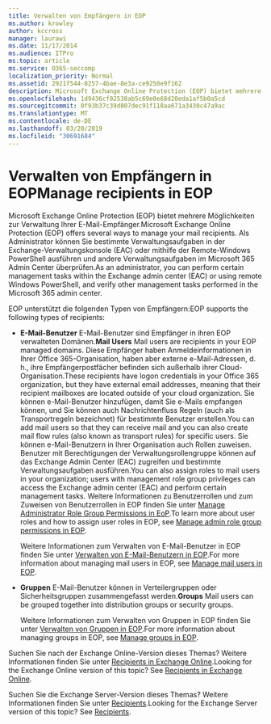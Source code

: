 ```yaml
---
title: Verwalten von Empfängern in EOP
ms.author: krowley
author: kccross
manager: laurawi
ms.date: 11/17/2014
ms.audience: ITPro
ms.topic: article
ms.service: O365-seccomp
localization_priority: Normal
ms.assetid: 2921f544-8257-4bae-8e3a-ce9250e9f162
description: Microsoft Exchange Online Protection (EOP) bietet mehrere Möglichkeiten zur Verwaltung Ihrer E-Mail-Empfänger. Als Administrator können Sie bestimmte Verwaltungsaufgaben in der Exchange-Verwaltungskonsole (EAC) oder mithilfe der Remote-Windows PowerShell ausführen und andere Verwaltungsaufgaben im Microsoft 365 Admin Center überprüfen.
ms.openlocfilehash: 1d9436cf02538ab5c69e0e68d20eda1af5b0a5cd
ms.sourcegitcommit: 0f93b37c39d807dec91f118aa671a3430c47a9ac
ms.translationtype: MT
ms.contentlocale: de-DE
ms.lasthandoff: 03/20/2019
ms.locfileid: "30691684"
---
```

# <a name="manage-recipients-in-eop"></a><span data-ttu-id="4115a-104">Verwalten von Empfängern in EOP</span><span class="sxs-lookup"><span data-stu-id="4115a-104">Manage recipients in EOP</span></span>

<span data-ttu-id="4115a-105">Microsoft Exchange Online Protection (EOP) bietet mehrere Möglichkeiten zur Verwaltung Ihrer E-Mail-Empfänger.</span><span class="sxs-lookup"><span data-stu-id="4115a-105">Microsoft Exchange Online Protection (EOP) offers several ways to manage your mail recipients.</span></span> <span data-ttu-id="4115a-106">Als Administrator können Sie bestimmte Verwaltungsaufgaben in der Exchange-Verwaltungskonsole (EAC) oder mithilfe der Remote-Windows PowerShell ausführen und andere Verwaltungsaufgaben im Microsoft 365 Admin Center überprüfen.</span><span class="sxs-lookup"><span data-stu-id="4115a-106">As an administrator, you can perform certain management tasks within the Exchange admin center (EAC) or using remote Windows PowerShell, and verify other management tasks performed in the Microsoft 365 admin center.</span></span>
  
<span data-ttu-id="4115a-107">EOP unterstützt die folgenden Typen von Empfängern:</span><span class="sxs-lookup"><span data-stu-id="4115a-107">EOP supports the following types of recipients:</span></span>
  
- <span data-ttu-id="4115a-108">**E-Mail-Benutzer** E-Mail-Benutzer sind Empfänger in ihren EOP verwalteten Domänen.</span><span class="sxs-lookup"><span data-stu-id="4115a-108">**Mail Users** Mail users are recipients in your EOP managed domains.</span></span> <span data-ttu-id="4115a-109">Diese Empfänger haben Anmeldeinformationen in Ihrer Office 365-Organisation, haben aber externe e-Mail-Adressen, d. h., ihre Empfängerpostfächer befinden sich außerhalb ihrer Cloud-Organisation.</span><span class="sxs-lookup"><span data-stu-id="4115a-109">These recipients have logon credentials in your Office 365 organization, but they have external email addresses, meaning that their recipient mailboxes are located outside of your cloud organization.</span></span> <span data-ttu-id="4115a-110">Sie können e-Mail-Benutzer hinzufügen, damit Sie e-Mails empfangen können, und Sie können auch Nachrichtenfluss Regeln (auch als Transportregeln bezeichnet) für bestimmte Benutzer erstellen.</span><span class="sxs-lookup"><span data-stu-id="4115a-110">You can add mail users so that they can receive mail and you can also create mail flow rules (also known as transport rules) for specific users.</span></span> <span data-ttu-id="4115a-111">Sie können e-Mail-Benutzern in Ihrer Organisation auch Rollen zuweisen. Benutzer mit Berechtigungen der Verwaltungsrollengruppe können auf das Exchange Admin Center (EAC) zugreifen und bestimmte Verwaltungsaufgaben ausführen.</span><span class="sxs-lookup"><span data-stu-id="4115a-111">You can also assign roles to mail users in your organization; users with management role group privileges can access the Exchange admin center (EAC) and perform certain management tasks.</span></span> <span data-ttu-id="4115a-112">Weitere Informationen zu Benutzerrollen und zum Zuweisen von Benutzerrollen in EOP finden Sie unter [Manage Administrator Role Group Permissions in EoP](manage-admin-role-group-permissions-in-eop.md).</span><span class="sxs-lookup"><span data-stu-id="4115a-112">To learn more about user roles and how to assign user roles in EOP, see [Manage admin role group permissions in EOP](manage-admin-role-group-permissions-in-eop.md).</span></span>
    
    <span data-ttu-id="4115a-113">Weitere Informationen zum Verwalten von E-Mail-Benutzer in EOP finden Sie unter [Verwalten von E-Mail-Benutzern in EOP](manage-mail-users-in-eop.md).</span><span class="sxs-lookup"><span data-stu-id="4115a-113">For more information about managing mail users in EOP, see [Manage mail users in EOP](manage-mail-users-in-eop.md).</span></span>
    
- <span data-ttu-id="4115a-114">**Gruppen** E-Mail-Benutzer können in Verteilergruppen oder Sicherheitsgruppen zusammengefasst werden.</span><span class="sxs-lookup"><span data-stu-id="4115a-114">**Groups** Mail users can be grouped together into distribution groups or security groups.</span></span> 
    
    <span data-ttu-id="4115a-115">Weitere Informationen zum Verwalten von Gruppen in EOP finden Sie unter [Verwalten von Gruppen in EOP](manage-groups-in-eop.md).</span><span class="sxs-lookup"><span data-stu-id="4115a-115">For more information about managing groups in EOP, see [Manage groups in EOP](manage-groups-in-eop.md).</span></span>
    
<span data-ttu-id="4115a-p104">Suchen Sie nach der Exchange Online-Version dieses Themas? Weitere Informationen finden Sie unter [Recipients in Exchange Online](http://technet.microsoft.com/library/50d16941-5cd7-435d-8715-e2b69f8410ab.aspx).</span><span class="sxs-lookup"><span data-stu-id="4115a-p104">Looking for the Exchange Online version of this topic? See [Recipients in Exchange Online](http://technet.microsoft.com/library/50d16941-5cd7-435d-8715-e2b69f8410ab.aspx).</span></span>
  
<span data-ttu-id="4115a-p105">Suchen Sie die Exchange Server-Version dieses Themas? Weitere Informationen finden Sie unter [Recipients](http://technet.microsoft.com/library/40300ed4-85a5-463d-bb3a-cf787bd44e9d.aspx).</span><span class="sxs-lookup"><span data-stu-id="4115a-p105">Looking for the Exchange Server version of this topic? See [Recipients](http://technet.microsoft.com/library/40300ed4-85a5-463d-bb3a-cf787bd44e9d.aspx).</span></span>
  

